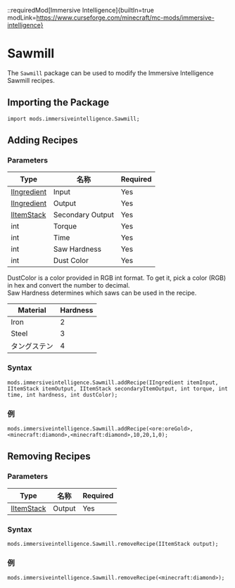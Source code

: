 ::requiredMod[Immersive Intelligence]{builtIn=true modLink=https://www.curseforge.com/minecraft/mc-mods/immersive-intelligence}

# Sawmill

The `Sawmill` package can be used to modify the Immersive Intelligence Sawmill recipes.

## Importing the Package

```zenscript
import mods.immersiveintelligence.Sawmill;
```

## Adding Recipes

### Parameters

| Type                                                | 名称               | Required |
| --------------------------------------------------- | ---------------- | -------- |
| [IIngredient](/Vanilla/Variable_Types/IIngredient/) | Input            | Yes      |
| [IIngredient](/Vanilla/Variable_Types/IIngredient/) | Output           | Yes      |
| [IItemStack](/Vanilla/Items/IItemStack/)            | Secondary Output | Yes      |
| int                                                 | Torque           | Yes      |
| int                                                 | Time             | Yes      |
| int                                                 | Saw Hardness     | Yes      |
| int                                                 | Dust Color       | Yes      |

DustColor is a color provided in RGB int format. To get it, pick a color (RGB) in hex and convert the number to decimal.  
Saw Hardness determines which saws can be used in the recipe.

| Material | Hardness |
| -------- | -------- |
| Iron     | 2        |
| Steel    | 3        |
| タングステン   | 4        |

### Syntax

```zenscript
mods.immersiveintelligence.Sawmill.addRecipe(IIngredient itemInput, IItemStack itemOutput, IItemStack secondaryItemOutput, int torque, int time, int hardness, int dustColor);
```

### 例

```zenscript
mods.immersiveintelligence.Sawmill.addRecipe(<ore:oreGold>,<minecraft:diamond>,<minecraft:diamond>,10,20,1,0);
```

## Removing Recipes

### Parameters

| Type                                     | 名称     | Required |
| ---------------------------------------- | ------ | -------- |
| [IItemStack](/Vanilla/Items/IItemStack/) | Output | Yes      |

### Syntax

```zenscript
mods.immersiveintelligence.Sawmill.removeRecipe(IItemStack output);
```

### 例

```zenscript
mods.immersiveintelligence.Sawmill.removeRecipe(<minecraft:diamond>);
```